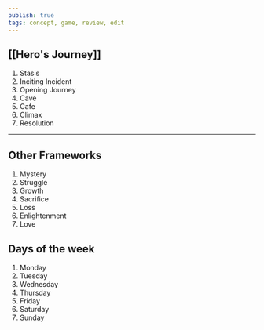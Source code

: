 ```yaml
---
publish: true
tags: concept, game, review, edit
---
```

## [[Hero's Journey]]
1. Stasis
2. Inciting Incident
3. Opening Journey
4. Cave
5. Cafe
6. Climax
7. Resolution
---
## Other Frameworks
1. Mystery
2. Struggle
3. Growth
4. Sacrifice
5. Loss
6. Enlightenment
7. Love

## Days of the week
1. Monday
2. Tuesday
3. Wednesday
4. Thursday
5. Friday
6. Saturday
7. Sunday
